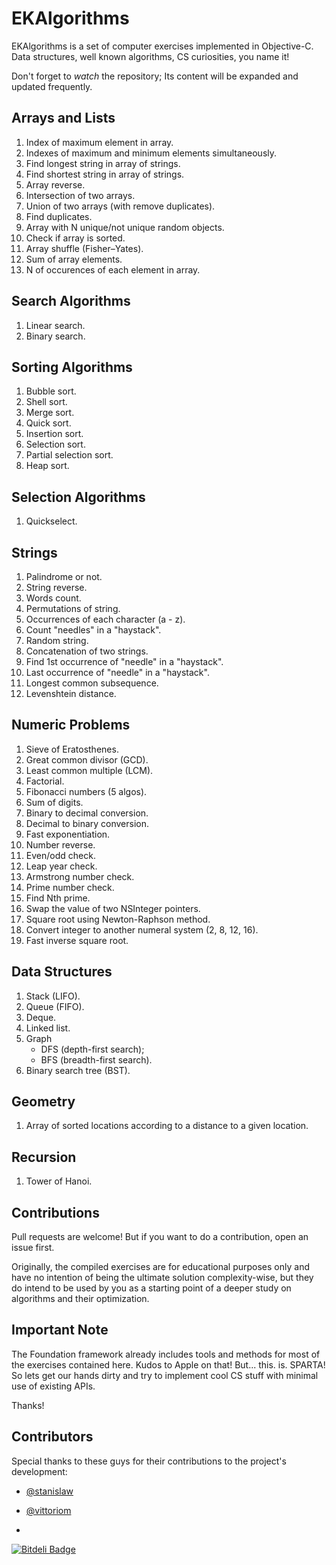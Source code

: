 EKAlgorithms
============

EKAlgorithms is a set of computer exercises implemented in Objective-C. 
Data structures, well known algorithms, CS curiosities, you name it!

Don't forget to *watch* the repository; Its content will be expanded and updated frequently.

Arrays and Lists
----------------------
 
1. Index of maximum element in array.
2. Indexes of maximum and minimum elements simultaneously.
3. Find longest string in array of strings. 
4. Find shortest string in array of strings.
5. Array reverse.
6. Intersection of two arrays.
7. Union of two arrays (with remove duplicates).
8. Find duplicates.
9. Array with N unique/not unique random objects.
10. Check if array is sorted.
11. Array shuffle (Fisher–Yates).
12. Sum of array elements.
13. N of occurences of each element in array.

Search Algorithms
-----------------
1. Linear search.
2. Binary search.

Sorting Algorithms
------------------
1. Bubble sort.
2. Shell sort.
3. Merge sort.  
4. Quick sort.  
5. Insertion sort.
6. Selection sort.
7. Partial selection sort.
8. Heap sort.

Selection Algorithms
--------------------
1. Quickselect.

Strings
-------
1. Palindrome or not.
2. String reverse.
3. Words count.
4. Permutations of string. 
5. Occurrences of each character (a - z).
6. Count "needles" in a "haystack".
7. Random string.
8. Concatenation of two strings.
9. Find 1st occurrence of "needle" in a "haystack".
10. Last occurrence of "needle" in a "haystack".
11. Longest common subsequence.
12. Levenshtein distance.

Numeric Problems
----------------
1. Sieve of Eratosthenes.
2. Great common divisor (GCD).
3. Least common multiple (LCM).
4. Factorial.
5. Fibonacci numbers (5 algos).
6. Sum of digits.
7. Binary to decimal conversion.
8. Decimal to binary conversion.
9. Fast exponentiation.
10. Number reverse.
11. Even/odd check.
12. Leap year check.
13. Armstrong number check.
14. Prime number check.
15. Find Nth prime.
16. Swap the value of two NSInteger pointers.
17. Square root using Newton-Raphson method.
18. Convert integer to another numeral system (2, 8, 12, 16).  
19. Fast inverse square root.

Data Structures
---------------
1. Stack (LIFO).
2. Queue (FIFO).
3. Deque.
4. Linked list.
5. Graph 
    - DFS (depth-first search);
    - BFS (breadth-first search).
6. Binary search tree (BST).

Geometry
--------
1. Array of sorted locations according to a distance to a given location.  

Recursion  
---------
1. Tower of Hanoi.

Contributions
-------------   
Pull requests are welcome! But if you want to do a contribution, open an issue first.

Originally, the compiled exercises are for educational purposes only and have no intention of being the ultimate solution complexity-wise, but they do intend to be used by you as a starting point of a deeper study on algorithms and their optimization. 

Important Note
--------------
The Foundation framework already includes tools and methods for most of the exercises contained here. Kudos to Apple on that!
But... this. is. SPARTA!
So lets get our hands dirty and try to implement cool CS stuff with minimal use of existing APIs.

Thanks!

Contributors
------------
Special thanks to these guys for their contributions to the project's development:
- [@stanislaw](https://github.com/stanislaw)
- [@vittoriom ](https://github.com/vittoriom)

-
[![Bitdeli Badge](https://d2weczhvl823v0.cloudfront.net/EvgenyKarkan/ekalgorithms/trend.png)](https://bitdeli.com/free "Bitdeli Badge")
